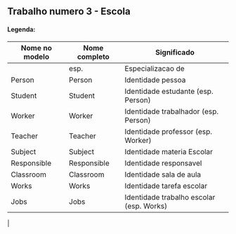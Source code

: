 ## Trabalho numero 3 - Escola

#### Legenda:
| Nome no modelo | Nome completo | Significado |
| -------------- | ------------- | ----------- |
|                | esp.          | Especializacao de |
| Person         | Person        | Identidade pessoa |
| Student        | Student       | Identidade estudante (esp. Person) |
| Worker         | Worker        | Identidade trabalhador (esp. Person) |
| Teacher        | Teacher       | Identidade professor (esp. Worker) |
| Subject        | Subject       | Identidade materia Escolar |
| Responsible    | Responsible   | Identidade responsavel |
| Classroom      | Classroom     | Identidade sala de aula |
| Works          | Works         | Identidade tarefa escolar |
| Jobs           | Jobs          | Identidade trabalho escolar (esp. Works) |
| 

